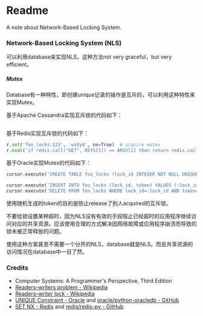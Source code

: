 # Readme
A note about Network-Based Locking System.

### Network-Based Locking System (NLS)

可以利用database来实现NLS，这种方法not very graceful，but very efficient。

##### Mutex

Database有一种特性，即创建unique记录的操作是互斥的，可以利用这种特性来实现Mutex。

基于Apache Cassandra实现互斥锁的代码如下：
```python
```

基于Redis实现互斥锁的代码如下：
```python
r.set('foo_locks:123', 'wsEy4', nx=True)  # acquire mutex
r.eval('if redis.call("GET", KEYS[1]) == ARGV[1] then return redis.call("DEL", KEYS[1]) else return 0 end', 1, 'foo_locks:123', 'wsEy4')  # release mutex
```

基于Oracle实现Mutex的代码如下：
```python
cursor.execute('CREATE TABLE foo_locks (lock_id INTEGER NOT NULL UNIQUE, token CHAR(5) NOT NULL), acquire_timestamp TIMESTAMP DEFAULT CURRENT_TIMESTAMP;')  # prepare schema and table for mutex

cursor.execute('INSERT INTO foo_locks (lock_id, token) VALUES (:lock_id, :token);', [123, 'WseAI'])  # acquire mutex
cursor.execute('DELETE FROM foo_locks WHERE lock_id=:lock_id AND token=:token', [123, 'WseAI'])  # release mutex
```

使用随机生成的token的目的是防止release了别人acquired的互斥锁。

不要给锁设置某种超时，因为NLS没有有效的手段阻止已经超时的应用程序继续访问对应的共享资源。应该使用合理的方式解决因网络故障或应用程序崩溃而导致的锁未被正常释放的问题。

使用这种方案甚至不需要一个分开的NLS，database就是NLS。而且共享资源的访问情况在database中一目了然。

### Credits
- Computer Systems: A Programmer's Perspective, Third Edition
- [Readers–writers problem - Wikipedia](https://en.wikipedia.org/wiki/Readers-writers_problem)
- [Readers–writer lock - Wikipedia](https://en.wikipedia.org/wiki/Readers–writer_lock)
- [UNIQUE Constraint - Oracle](https://docs.oracle.com/en/database/oracle/oracle-database/23/sqlrf/constraint.html) and [oracle/python-oracledb - GitHub](https://github.com/oracle/python-oracledb/)
- [SET NX - Redis](https://redis.io/docs/latest/commands/set/) and [redis/redis-py - GitHub](https://github.com/redis/redis-py)
